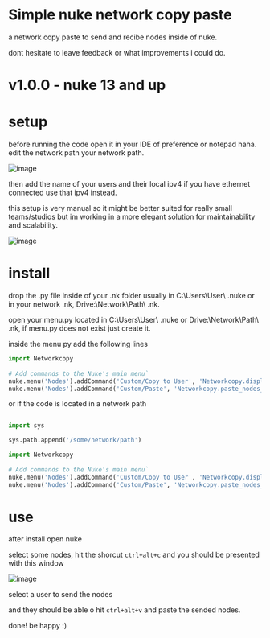 # Simple nuke network copy paste
a network copy paste to send and recibe nodes  inside of nuke.

dont hesitate to leave feedback or what improvements i could do.
  

# v1.0.0 - nuke 13 and up
  
  # setup
  
  
  before running the code open it in your IDE of preference or notepad haha.
  edit the network path your network path.
  
  ![image](https://github.com/Guscal/Simple_nuke_network_copy-paste/assets/57334994/8b2d4dfe-540a-4ee1-b8f2-7c01ac37711e)
  

  
  then add the name of your users and their local ipv4 if you have ethernet connected use that ipv4 instead.
  
  this setup is very manual so it might be better suited for really small teams/studios but im working in a more elegant solution for maintainability and scalability.
  
  ![image](https://github.com/Guscal/Simple_nuke_network_copy-paste/assets/57334994/140aba2d-0dab-41b9-93c3-98f832669d1c)


  # install

  
  drop the .py file inside of your .nk folder usually in C:\Users\User\ .nuke or in your network .nk, Drive:\Network\Path\ .nk.
  
  open your menu.py located in C:\Users\User\ .nuke or Drive:\Network\Path\ .nk, if menu.py does not exist just create it.

  inside the menu py add the following lines 


```python
import Networkcopy
​
# Add commands to the Nuke's main menu`
nuke.menu('Nodes').addCommand('Custom/Copy to User', 'Networkcopy.display_user_selection_dialog()', "ctrl+alt+c")
nuke.menu('Nodes').addCommand('Custom/Paste', 'Networkcopy.paste_nodes_from_network()', "ctrl+alt+v") "
```
or if the code is located in a network path

```python

import sys

sys.path.append('/some/network/path')

import Networkcopy
​
# Add commands to the Nuke's main menu`
nuke.menu('Nodes').addCommand('Custom/Copy to User', 'Networkcopy.display_user_selection_dialog()', "ctrl+alt+c")
nuke.menu('Nodes').addCommand('Custom/Paste', 'Networkcopy.paste_nodes_from_network()', "ctrl+alt+v") "
```
# use
after install open nuke

select some nodes, hit the shorcut `ctrl+alt+c` and you should be presented with this window

![image](https://github.com/Guscal/Simple_nuke_network_copy-paste/assets/57334994/3a81b940-1942-426a-9e07-9e64378aed1b)

select a user to send the nodes

and they should be able o hit `ctrl+alt+v` and paste the sended nodes.

done! be happy :)




